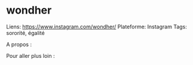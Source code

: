# wondher

Liens: https://www.instagram.com/wondher/
Plateforme: Instagram
Tags: sororité, égalité

A propos :

Pour aller plus loin :